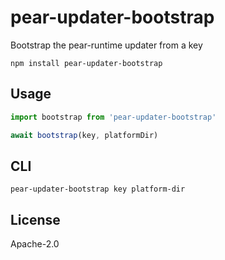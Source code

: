 # pear-updater-bootstrap

Bootstrap the pear-runtime updater from a key

```
npm install pear-updater-bootstrap
```

## Usage

``` js
import bootstrap from 'pear-updater-bootstrap'

await bootstrap(key, platformDir)
```

## CLI

```
pear-updater-bootstrap key platform-dir
```

## License

Apache-2.0
